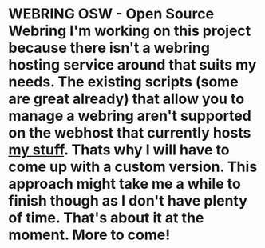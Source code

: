# WEBRING OSW - Open Source Webring  I'm working on this project because there isn't a webring hosting service around that suits my needs. The existing scripts (some are great already) that allow you to manage a webring aren't supported on the webhost that currently hosts <a href="https://tuffgong.neocities.org">my stuff</a>. Thats why I will have to come up with a custom version. This approach might take me a while to finish though as I don't have plenty of time.  That's about it at the moment. More to come!
